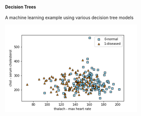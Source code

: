 #### Decision Trees

A machine learning example using various decision tree models

![scatter](images/eda.png)
